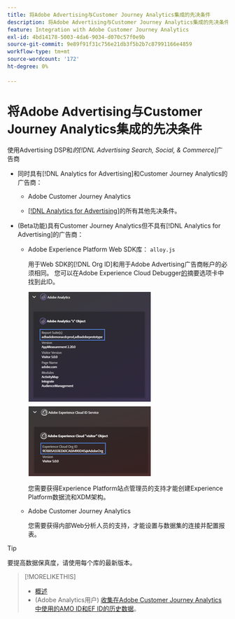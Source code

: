 ```yaml
---
title: 将Adobe Advertising与Customer Journey Analytics集成的先决条件
description: 将Adobe Advertising与Customer Journey Analytics集成的先决条件
feature: Integration with Adobe Customer Journey Analytics
exl-id: 4bd14178-5003-4da6-9034-d070c57f0e9b
source-git-commit: 9e89f91f31c756e21db3f5b2b7c87991166e4859
workflow-type: tm+mt
source-wordcount: '172'
ht-degree: 0%

---
```


# 将Adobe Advertising与Customer Journey Analytics集成的先决条件

使用Advertising DSP和&#x200B;*的[!DNL Advertising Search, Social, & Commerce]*&#x200B;广告商

* 同时具有[!DNL Analytics for Advertising]和Customer Journey Analytics的广告商：

   * Adobe Customer Journey Analytics<!-- any specific version? -->

   * [ [!DNL Analytics for Advertising]](/help/integrations/analytics/prerequisites.md)的所有其他先决条件。

* (Beta功能)具有Customer Journey Analytics但不具有[!DNL Analytics for Advertising]的广告商：

   * Adobe Experience Platform Web SDK库： `alloy.js`

     用于Web SDK的[!DNL Org ID]和用于Adobe Advertising广告商帐户的必须相同。 您可以在Adobe Experience Cloud Debugger[的](https://experienceleague.adobe.com/docs/debugger/using-v2/summary.html?lang=zh-Hans)摘要选项卡中找到此ID。

     ![Experience Cloud Debugger的“摘要”屏幕](/help/integrations/assets/a4adc-debugger-summary.png)

     您需要获得Experience Platform站点管理员的支持才能创建Experience Platform数据流和XDM架构。

   * Adobe Customer Journey Analytics<!-- any specific version? -->

     您需要获得内部Web分析人员的支持，才能设置与数据集的连接并配置报表。

>[!TIP]
>
>要提高数据保真度，请使用每个库的最新版本。

>[!MORELIKETHIS]
>
>* [概述](overview.md)
>* (Adobe Analytics用户) [收集在Adobe Customer Journey Analytics中使用的AMO ID和EF ID的历史数据](/help/integrations/analytics/rvars-to-evars.md)。
